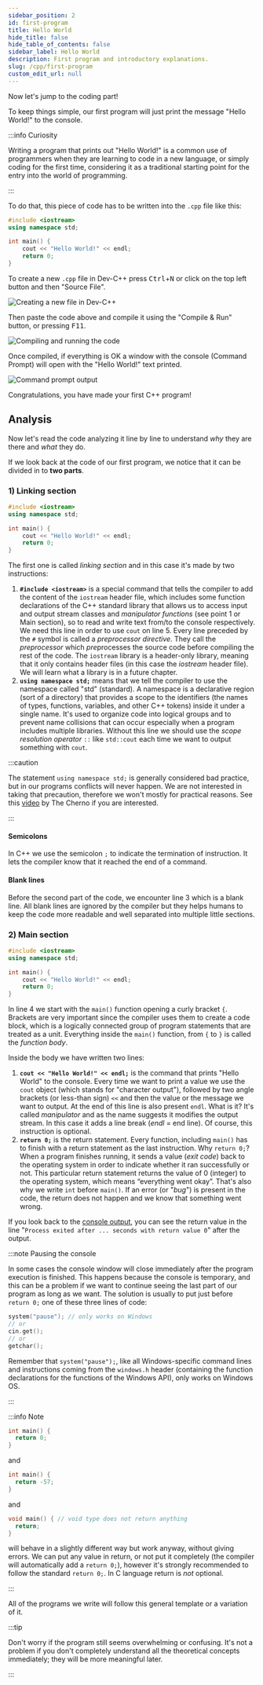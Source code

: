 ```yaml
---
sidebar_position: 2
id: first-program
title: Hello World
hide_title: false
hide_table_of_contents: false
sidebar_label: Hello World
description: First program and introductory explanations.
slug: /cpp/first-program
custom_edit_url: null
---
```



Now let's jump to the coding part! 

To keep things simple, our first program will just print the message "Hello World!" to the console.

:::info Curiosity

Writing a program that prints out "Hello World!" is a common use of programmers when they are 
learning to code in a new language, or simply coding for the first time, considering it as a 
traditional starting point for the entry into the world of programming.

:::

To do that, this piece of code has to be written into the `.cpp` file like this:

```cpp title="hello-world.cpp"
#include <iostream>
using namespace std;

int main() {
	cout << "Hello World!" << endl;
	return 0;
}
```

To create a new `.cpp` file in Dev-C++ press <kbd>Ctrl</kbd>+<kbd>N</kbd> or click on the top 
left button and then "Source File".

![Creating a new file in Dev-C++](./assets/creating-new-file.png)

Then paste the code above and compile it using the "Compile & Run" button, or pressing <kbd>F11</kbd>.

![Compiling and running the code](./assets/compile-run.png)

Once compiled, if everything is OK a window with the console (Command Prompt) will open with 
the "Hello World!" text printed.

![Command prompt output](./assets/console-output-hello-world.png)

Congratulations, you have made your first C++ program!


## Analysis

Now let's read the code analyzing it line by line to understand *why* they are there and 
*what* they do.

If we look back at the code of our first program, we notice that it can be divided in to
**two parts**.


### 1) Linking section

```cpp {1,2}
#include <iostream>
using namespace std;

int main() {
	cout << "Hello World!" << endl;
	return 0;
}
```

The first one is called *linking section* and in this case it's made by two instructions:

1. **`#include <iostream>`** is a special command that tells the compiler to add the content 
of the `iostream` header file, which includes some function declarations of the C++ standard 
library that allows us to access input and output stream classes and *manipulator functions* 
(see point 1 or Main section), so to read and write text from/to the console respectively. 
We need this line in order to use `cout` on line 5. Every line preceded by the `#` symbol is 
called a *preprocessor directive*. They call the *preprocessor* which *pre*processes the source 
code before compiling the rest of the code. The `iostream` library is a header-only library, 
meaning that it only contains header files (in this case the *iostream* header file). We will 
learn what a library is in a future chapter.
2. **`using namespace std;`** means that we tell the compiler to use the namespace called 
"std" (standard). A namespace is a declarative region (sort of a directory) that provides 
a scope to the identifiers (the names of types, functions, variables, and other C++ tokens) 
inside it under a single name. It's used to organize code into logical groups and to prevent 
name collisions that can occur especially when a program includes multiple libraries.
Without this line we should use the *scope resolution operator* `::` like `std::cout` 
each time we want to output something with `cout`.

:::caution

The statement `using namespace std;` is generally considered bad practice, but in our 
programs conflicts will never happen. We are not interested in taking that precaution, 
therefore we won't mostly for practical reasons. See this [video](https://youtu.be/4NYC-VU-svE) 
by The Cherno if you are interested.

:::

#### Semicolons

In C++ we use the semicolon `;` to indicate the termination of instruction. It lets the 
compiler know that it reached the end of a command.

#### Blank lines

Before the second part of the code, we encounter line 3 which is a blank line. All 
blank lines are ignored by the compiler but they helps humans to keep the code more readable 
and well separated into multiple little sections.


### 2) Main section

```cpp {4-7}
#include <iostream>
using namespace std;

int main() {
	cout << "Hello World!" << endl;
	return 0;
}
```

In line 4 we start with the `main()` function opening a curly bracket `{`. Brackets are very 
important since the compiler uses them to create a code block, which is a logically connected 
group of program statements that are treated as a unit. Everything inside the `main()` 
function, from `{` to `}` is called the *function body*.

Inside the body we have written two lines:

1. **`cout << "Hello World!" << endl;`** is the command that prints "Hello World" to the console. 
Every time we want to print a value we use the `cout` object (which stands for "character 
output"), followed by two angle brackets (or less-than sign) `<<` and then the value or the 
message we want to output. At the end of this line is also present `endl`. What is it? It's 
called *manipulator* and as the name suggests it modifies the output stream. In this 
case it adds a line break (*endl* = end line). Of course, this instruction is optional.
2. **`return 0;`** is the return statement. Every function, including `main()` has to finish 
with a return statement as the last instruction. Why `return 0;`? When a program finishes 
running, it sends a value (*exit code*) back to the operating system in order to indicate 
whether it ran successfully or not. This particular return statement returns the value of 0 
(integer) to the operating system, which means “everything went okay”. That's also why we 
write `int` before `main()`. If an error (or "*bug*") is present in the code, the return 
does not happen and we know that something went wrong. 

If you look back to the [console output](./assets/console-output-hello-world.png), you can 
see the return value in the line "`Process exited after ... seconds with return value 0`" 
after the output.

:::note Pausing the console

In some cases the console window will close immediately after the program execution is finished. 
This happens because the console is temporary, and this can be a problem if we want to continue 
seeing the last part of our program as long as we want. The solution is usually to put 
just before `return 0;` one of these three lines of code:
```cpp
system("pause"); // only works on Windows
// or
cin.get();
// or
getchar();
```

Remember that `system("pause");`, like all Windows-specific command lines and instructions 
coming from the `windows.h` header (containing the function declarations for the functions 
of the Windows API), only works on Windows OS.

:::

:::info Note

```cpp
int main() {
  return 0;
}
```
and
```cpp
int main() {
  return -57;
}
```
and
```cpp
void main() { // void type does not return anything
  return;
}
```
will behave in a slightly different way but work anyway, without giving errors. We can put any 
value in return, or not put it completely (the compiler will automatically add a `return 0;`), 
however it's strongly recommended to follow the standard `return 0;`. In C language return is 
*not* optional.

:::

All of the programs we write will follow this general template or a variation of it.

:::tip

Don't worry if the program still seems overwhelming or confusing. It's not a problem if you 
don't completely understand all the theoretical concepts immediately; they will be more 
meaningful later.

:::